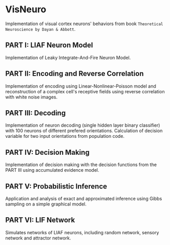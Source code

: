 # VisNeuro
Implementation of visual cortex neurons' behaviors from book `Theoretical Neuroscience by Dayan & Abbott`.


## PART I: LIAF Neuron Model
Implementation of Leaky Integrate-And-Fire Neuron Model.

## PART II: Encoding and Reverse Correlation
Implementation of encoding using Linear-Nonlinear-Poisson model and reconstruction of a complex cell's receptive fields using reverse correlation with white noise images.

## PART III: Decoding
Implementation of neuron decoding (single hidden layer binary classifier) with 100 neurons of different prefered orientations. Calculation of decision variable for two input orientations from population code. 

## PART IV: Decision Making
Implementation of decision making with the decision functions from the PART III using accumulated evidence model.

## PART V: Probabilistic Inference
Application and analysis of exact and approximated inference using Gibbs sampling on a simple graphical model.

## PART VI: LIF Network
Simulates networks of LIAF neurons, including random network, sensory network and attractor network.

